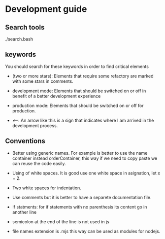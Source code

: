 Development guide
=================

## Search tools

./search.bash

## keywords

You should search for these keywords in order to find critical elements

- (two or more stars): Elements that require some refactory are marked with some stars in comments.

- development mode: Elements that should be switched on or off in benefit of a better development experience

- production mode: Elements that should be switched on or off for production.

- <--: An arrow like this is a sign that indicates where I am arrived in the development process.

## Conventions

- Better using generic names. For example is better to use the name container instead orderContainer, this way if we need to copy paste we can reuse the code easily.

- Using of white spaces. It is good use one white space in asignation, let x = 2.

- Two white spaces for indentation.

- Use comments but it is better to have a separete documentation file.

- If statments: for if statements with no parenthesis its content go in another line

- semicolon at the end of the line is not used in js

- file names extension is .mjs this way can be used as modules for nodejs.